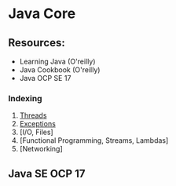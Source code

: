 # Java Core

## Resources:

- Learning Java (O'reilly)
- Java Cookbook (O'reilly)
- Java OCP SE 17

### Indexing

1. [Threads](threads/README.md)
2. [Exceptions](exceptions/README.md)
3. [I/O, Files]
4. [Functional Programming, Streams, Lambdas]
5. [Networking]

## Java SE OCP 17
